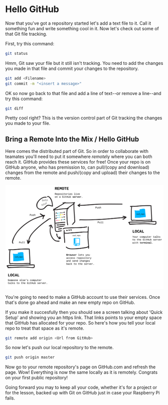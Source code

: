 # Hello GitHub

Now that you've got a repository started let's add a text file to it. Call it something fun and write something cool in it. Now let's check out some of that Git file tracking.

First, try this command:

```bash
git status
```

Hmm, Git saw your file but it still isn't tracking. You need to add the changes you made in that file and commit your changes to the repository.

```bash
git add <Filename>
git commit -m "<insert a message>"
```

OK so now go back to that file and add a line of text--or remove a line--and try this command:

```bash
git diff
```

Pretty cool right? This is the version control part of Git tracking the changes you made to your file.

## Bring a Remote Into the Mix / Hello GitHub

Here comes the distributed part of Git. So in order to collaborate with teamates you'll need to put it somewhere *remote*ly where you can both reach it. GitHub provides these services for free! Once your repo is on GitHub anyone, who has premission to, can pull/(copy and download) changes from the remote and push/(copy and upload) their changes to the remote.

![remotes](../images/remotes.png)

You're going to need to make a GitHub account to use their services. Once that's done go ahead and make an new empty repo on GitHub.

If you make it succesfully then you should see a screen talking about 'Quick Setup' and showing you an https link. That links points to your empty space that GitHub has allocated for your repo. So here's how you tell your local repo to treat that space as it's remote.

```bash
git remote add origin <Url from GitHub>
```

So now let's push our local repository to the remote.

```bash
git push origin master
```

Now go to your remote repository's page on GitHub.com and refresh the page. Wow! Everything is now the same locally as it is remotely. Congrats on your first public repository!

Going forward you may to keep all your code, whether it's for a project or for the lesson, backed up with Git on GitHub just in case your Raspberry Pi fails.